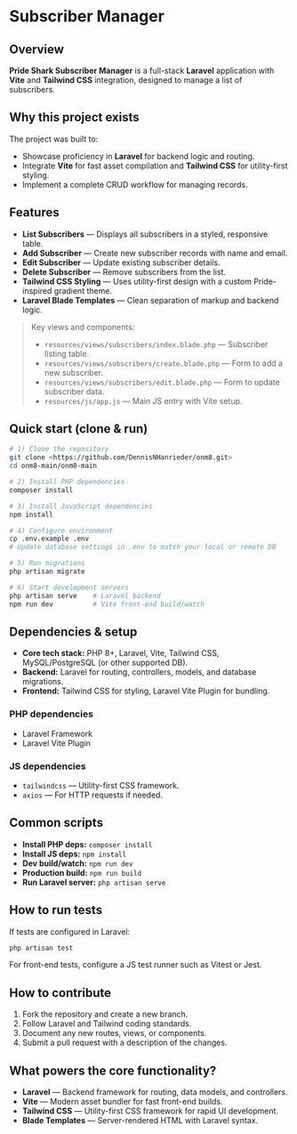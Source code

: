 # Subscriber Manager

## Overview
**Pride Shark Subscriber Manager** is a full-stack **Laravel** application with **Vite** and **Tailwind CSS** integration, designed to manage a list of subscribers. 

## Why this project exists
The project was built to:
- Showcase proficiency in **Laravel** for backend logic and routing.
- Integrate **Vite** for fast asset compilation and **Tailwind CSS** for utility-first styling.
- Implement a complete CRUD workflow for managing records.

## Features
- **List Subscribers** — Displays all subscribers in a styled, responsive table.
- **Add Subscriber** — Create new subscriber records with name and email.
- **Edit Subscriber** — Update existing subscriber details.
- **Delete Subscriber** — Remove subscribers from the list.
- **Tailwind CSS Styling** — Uses utility-first design with a custom Pride-inspired gradient theme.
- **Laravel Blade Templates** — Clean separation of markup and backend logic.

> Key views and components:
> - `resources/views/subscribers/index.blade.php` — Subscriber listing table.
> - `resources/views/subscribers/create.blade.php` — Form to add a new subscriber.
> - `resources/views/subscribers/edit.blade.php` — Form to update subscriber data.
> - `resources/js/app.js` — Main JS entry with Vite setup.

## Quick start (clone & run)
```bash
# 1) Clone the repository
git clone <https://github.com/DennisNHanrieder/onm8.git>
cd onm8-main/onm8-main

# 2) Install PHP dependencies
composer install

# 3) Install JavaScript dependencies
npm install

# 4) Configure environment
cp .env.example .env
# Update database settings in .env to match your local or remote DB

# 5) Run migrations
php artisan migrate

# 6) Start development servers
php artisan serve    # Laravel backend
npm run dev          # Vite front-end build/watch
```

## Dependencies & setup
- **Core tech stack:** PHP 8+, Laravel, Vite, Tailwind CSS, MySQL/PostgreSQL (or other supported DB).
- **Backend:** Laravel for routing, controllers, models, and database migrations.
- **Frontend:** Tailwind CSS for styling, Laravel Vite Plugin for bundling.

### PHP dependencies
- Laravel Framework
- Laravel Vite Plugin

### JS dependencies
- `tailwindcss` — Utility-first CSS framework.
- `axios` — For HTTP requests if needed.

## Common scripts
- **Install PHP deps:** `composer install`
- **Install JS deps:** `npm install`
- **Dev build/watch:** `npm run dev`
- **Production build:** `npm run build`
- **Run Laravel server:** `php artisan serve`

## How to run tests
If tests are configured in Laravel:
```bash
php artisan test
```
For front-end tests, configure a JS test runner such as Vitest or Jest.

## How to contribute
1. Fork the repository and create a new branch.
2. Follow Laravel and Tailwind coding standards.
3. Document any new routes, views, or components.
4. Submit a pull request with a description of the changes.

## What powers the core functionality?
- **Laravel** — Backend framework for routing, data models, and controllers.
- **Vite** — Modern asset bundler for fast front-end builds.
- **Tailwind CSS** — Utility-first CSS framework for rapid UI development.
- **Blade Templates** — Server-rendered HTML with Laravel syntax.
